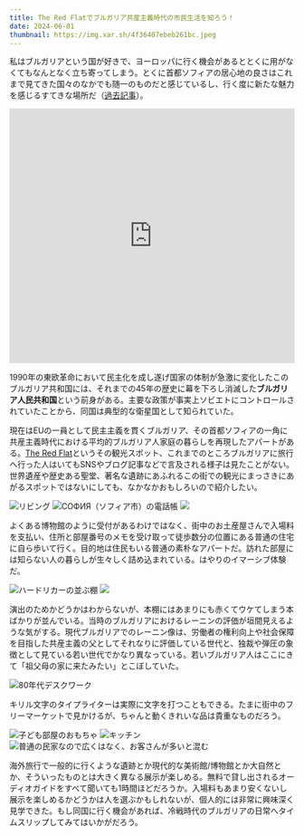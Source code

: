 ```yaml
---
title: The Red Flatでブルガリア共産主義時代の市民生活を知ろう！
date: 2024-06-01
thumbnail: https://img.xar.sh/4f36407ebeb261bc.jpeg
---
```


私はブルガリアという国が好きで、ヨーロッパに行く機会があるととくに用がなくてもなんとなく立ち寄ってしまう。とくに首都ソフィアの居心地の良さはこれまで見てきた国々のなかでも随一のものだと感じているし、行く度に新たな魅力を感じるすてきな場所だ（[過去記事](/post/1676214393/)）。

<iframe src="https://www.google.com/maps/embed?pb=!1m18!1m12!1m3!1d8222252.014293577!2d18.30764559592531!3d43.0912642873303!2m3!1f0!2f0!3f0!3m2!1i1024!2i768!4f13.1!3m3!1m2!1s0x40a8fec1c85bf089%3A0xa01269bf4c10!2z44OW44Or44Ks44Oq44Ki!5e0!3m2!1sja!2sjp!4v1717317293556!5m2!1sja!2sjp" width="100%" height="450" style="border:0;" allowfullscreen="" loading="lazy" referrerpolicy="no-referrer-when-downgrade"></iframe>

1990年の東欧革命において民主化を成し遂げ国家の体制が急激に変化したこのブルガリア共和国には、それまでの45年の歴史に幕を下ろし消滅した**ブルガリア人民共和国**という前身がある。主要な政策が事実上ソビエトにコントロールされていたことから、同国は典型的な衛星国として知られていた。

現在はEUの一員として民主主義を貫くブルガリア、その首都ソフィアの一角に共産主義時代における平均的ブルガリア人家庭の暮らしを再現したアパートがある。[The Red Flat](https://redflatsofia.com/)というその観光スポット、これまでのところブルガリアに旅行へ行った人はいてもSNSやブログ記事などで言及される様子は見たことがない。世界遺産や歴史ある聖堂、著名な遺跡にあふれるこの街での観光にまっさきにあがるスポットではないにしても、なかなかおもしろいので紹介したい。

![リビング](https://img.xar.sh/4f36407ebeb261bc.jpeg)
![СОФИЯ（ソフィア市）の電話帳](https://img.xar.sh/bb3b6d4e5b6b21db.jpeg)
![](https://img.xar.sh/f1c47d43adbe2343.jpeg)

よくある博物館のように受付があるわけではなく、街中のお土産屋さんで入場料を支払い、住所と部屋番号のメモを受け取って徒歩数分の位置にある普通の住宅に自ら歩いて行く。目的地は住民もいる普通の素朴なアパートだ。訪れた部屋には知らない人の暮らしが生々しく詰め込まれている。はやりのイマーシブ体験だ。

![ハードリカーの並ぶ棚](https://img.xar.sh/dd54300245945dd0.jpeg)
![](https://img.xar.sh/6d5a300cd9ca58ac.jpeg)

演出のためかどうかはわからないが、本棚にはあまりにも赤くてウケてしまう本ばかりが並んでいる。当時のブルガリアにおけるレーニンの評価が垣間見えるような気がする。現代ブルガリアでのレーニン像は、労働者の権利向上や社会保障を目指した共産主義の父としてそれなりに評価している世代と、独裁や弾圧の象徴として見ている若い世代でかなり異なっている。若いブルガリア人はここにきて「祖父母の家に来たみたい」とこぼしていた。

![80年代デスクワーク](https://img.xar.sh/0236d45a2bfdd70f.jpeg)

キリル文字のタイプライターは実際に文字を打つこともできる。たまに街中のフリーマーケットで見かけるが、ちゃんと動くきれいな品は貴重なものだろう。

![子ども部屋のおもちゃ](https://img.xar.sh/c5cad027327fca00.jpeg)
![キッチン](https://img.xar.sh/72022fc128adde6b.jpeg)
![普通の民家なので広くはなく、お客さんが多いと混む](https://img.xar.sh/ae0e7ea0e3493a2c.jpeg)

海外旅行で一般的に行くような遺跡とか現代的な美術館/博物館とか大自然とか、そういったものとは大きく異なる展示が楽しめる。無料で貸し出されるオーディオガイドをすべて聞いても1時間ほどだろうか。入場料もあまり安くないし展示を楽しめるかどうかは人を選ぶかもしれないが、個人的には非常に興味深く見学できた。もし同国に行く機会があれば、冷戦時代のブルガリアの日常へタイムスリップしてみてはいかがだろう。
